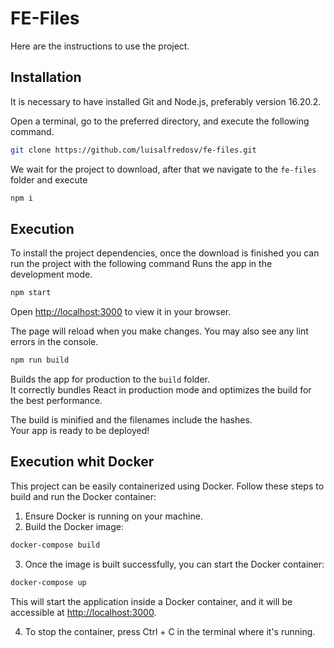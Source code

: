 # FE-Files

Here are the instructions to use the project.

## Installation

It is necessary to have installed Git and Node.js, preferably version 16.20.2.

Open a terminal, go to the preferred directory, and execute the following command.

```bash
git clone https://github.com/luisalfredosv/fe-files.git
```

We wait for the project to download, after that we navigate to the `fe-files` folder and execute

```bash
npm i
```

## Execution

To install the project dependencies, once the download is finished you can run the project with the following command
Runs the app in the development mode.

```bash
npm start
```

Open [http://localhost:3000](http://localhost:3000) to view it in your browser.

The page will reload when you make changes.
You may also see any lint errors in the console.

```bash
npm run build
```

Builds the app for production to the `build` folder.\
It correctly bundles React in production mode and optimizes the build for the best performance.

The build is minified and the filenames include the hashes.\
Your app is ready to be deployed!

## Execution whit Docker

This project can be easily containerized using Docker. Follow these steps to build and run the Docker container:

1. Ensure Docker is running on your machine.
2. Build the Docker image:

```bash
docker-compose build
```

3. Once the image is built successfully, you can start the Docker container:

```bash
docker-compose up
```

This will start the application inside a Docker container, and it will be accessible at <http://localhost:3000>.

4. To stop the container, press Ctrl + C in the terminal where it's running.
